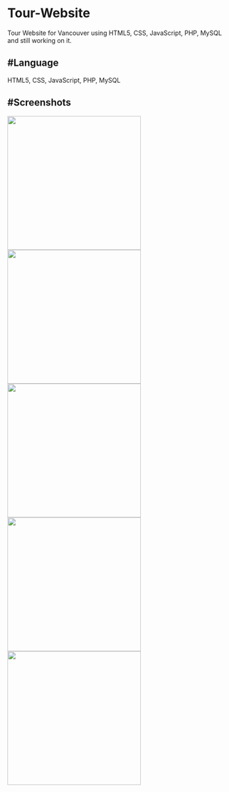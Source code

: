 # Tour-Website
Tour Website for Vancouver using HTML5, CSS, JavaScript, PHP, MySQL and still working on it.


#Language
---------------
HTML5, CSS, JavaScript, PHP, MySQL

#Screenshots
---------------

<div>
<img width = "300" src="https://user-images.githubusercontent.com/56218979/72198527-a78f4a80-33e3-11ea-897f-623f70c868f2.png">
<img width = "300" src="https://user-images.githubusercontent.com/56218979/72198528-a78f4a80-33e3-11ea-9de8-e2845f0605e8.png">
<img width = "300" src="https://user-images.githubusercontent.com/56218979/72198529-a78f4a80-33e3-11ea-8679-38fddacc88cd.png">
<img width = "300" src="https://user-images.githubusercontent.com/56218979/72198530-a827e100-33e3-11ea-931e-10177892706d.png">
<img width = "300" src="https://user-images.githubusercontent.com/56218979/72198531-a827e100-33e3-11ea-83c1-4ce35ccd2c28.png">

</div>
